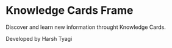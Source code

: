 # Knowledge Cards Frame

Discover and learn new information throught Knowledge Cards.

Developed by Harsh Tyagi
